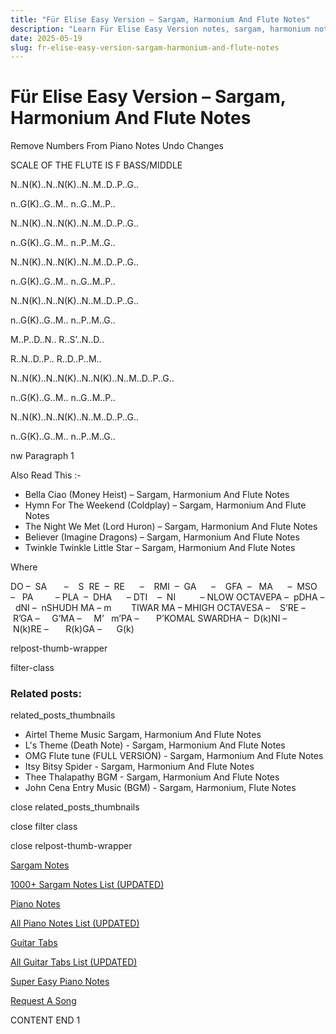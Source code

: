 ```yaml
---
title: "Für Elise Easy Version – Sargam, Harmonium And Flute Notes"
description: "Learn Für Elise Easy Version notes, sargam, harmonium notations and flute notes. Easy step-by-step tutorial for beginners."
date: 2025-05-19
slug: fr-elise-easy-version-sargam-harmonium-and-flute-notes
---
```


# Für Elise Easy Version – Sargam, Harmonium And Flute Notes

Remove Numbers From Piano Notes
Undo Changes

SCALE OF THE FLUTE IS F BASS/MIDDLE

N..N(K)..N..N(K)..N..M..D..P..G..

n..G(K)..G..M.. n..G..M..P..

N..N(K)..N..N(K)..N..M..D..P..G..

n..G(K)..G..M.. n..P..M..G..



N..N(K)..N..N(K)..N..M..D..P..G..

n..G(K)..G..M.. n..G..M..P..

N..N(K)..N..N(K)..N..M..D..P..G..

n..G(K)..G..M.. n..P..M..G..



M..P..D..N.. R..S’..N..D..

R..N..D..P.. R..D..P..M..



N..N(K)..N..N(K)..N..N(K)..N..M..D..P..G..

n..G(K)..G..M.. n..G..M..P..

N..N(K)..N..N(K)..N..M..D..P..G..

n..G(K)..G..M.. n..P..M..G..

nw Paragraph 1



Also Read This :-

* Bella Ciao (Money Heist) – Sargam, Harmonium And Flute Notes
* Hymn For The Weekend (Coldplay) – Sargam, Harmonium And Flute Notes
* The Night We Met (Lord Huron) – Sargam, Harmonium And Flute Notes
* Believer (Imagine Dragons) – Sargam, Harmonium And Flute Notes
* Twinkle Twinkle Little Star – Sargam, Harmonium And Flute Notes

Where

DO –  SA       –    S  RE  –  RE      –    RMI  –  GA      –    GFA  –   MA      –  MSO  –   PA         – PLA  –  DHA      – DTI    –  NI          – NLOW OCTAVEPA –  pDHA –  dNI –  nSHUDH MA – m        TIWAR MA – MHIGH OCTAVESA –    S’RE –     R’GA –     G’MA –     M’   m’PA –       P’KOMAL SWARDHA –  D(k)NI –       N(k)RE –       R(k)GA –      G(k)

relpost-thumb-wrapper

filter-class

### Related posts:

related_posts_thumbnails

* Airtel Theme Music Sargam, Harmonium And Flute Notes
* L's Theme (Death Note) - Sargam, Harmonium And Flute Notes
* OMG Flute tune (FULL VERSION) - Sargam, Harmonium And Flute Notes
* Itsy Bitsy Spider - Sargam, Harmonium And Flute Notes
* Thee Thalapathy BGM - Sargam, Harmonium And Flute Notes
* John Cena Entry Music (BGM) - Sargam, Harmonium, Flute Notes

close related_posts_thumbnails

close filter class

close relpost-thumb-wrapper

[Sargam Notes](/sargam-notes.html)

[1000+ Sargam Notes List (UPDATED)](/all-songs-list-sargam-notes.html)

[Piano Notes](/piano-notes.html)

[All Piano Notes List (UPDATED)](/all-songs-list-piano-notes.html)

[Guitar Tabs](/guitar-tabs.html)

[All Guitar Tabs List (UPDATED)](/all-songs-list-guitar-tabs.html)

[Super Easy Piano Notes](https://studywall.in/)

[Request A Song](/request-a-song.html)

CONTENT END 1

